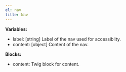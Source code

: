 ```yaml
---
el: nav
title: Nav
---
```


__Variables:__
* label: [string] Label of the nav used for accessiblity.
* content: [object] Content of the nav.

__Blocks:__
* content: Twig block for content.
